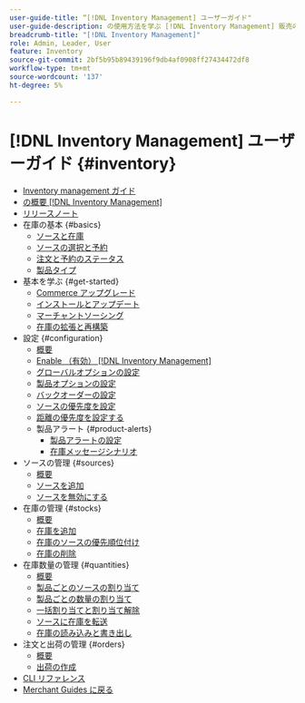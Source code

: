 ```yaml
---
user-guide-title: “[!DNL Inventory Management] ユーザーガイド"
user-guide-description: の使用方法を学ぶ [!DNL Inventory Management] 販売の数量を管理し、出荷を完了に処理する機能 [!DNL Commerce] オーダー。
breadcrumb-title: "[!DNL Inventory Management]"
role: Admin, Leader, User
feature: Inventory
source-git-commit: 2bf5b95b89439196f9db4af0908ff27434472df8
workflow-type: tm+mt
source-wordcount: '137'
ht-degree: 5%

---
```



# [!DNL Inventory Management] ユーザーガイド {#inventory}

- [Inventory management ガイド](guide-overview.md)
- [の概要 [!DNL Inventory Management]](introduction.md)
- [リリースノート](release-notes.md)
- 在庫の基本 {#basics}
   - [ソースと在庫](sources-stocks.md)
   - [ソースの選択と予約](selection-reservations.md)
   - [注文と予約のステータス](order-status.md)
   - [製品タイプ](product-types.md)
- 基本を学ぶ {#get-started}
   - [Commerce アップグレード](migrate.md)
   - [インストールとアップデート](install-update.md)
   - [マーチャントソーシング](merchant-sourcing.md)
   - [在庫の拡張と再構築](expand-restructure.md)
- 設定 {#configuration}
   - [概要](configuration.md)
   - [Enable （有効） [!DNL Inventory Management]](enable.md)
   - [グローバルオプションの設定](global-options.md)
   - [製品オプションの設定](product-options.md)
   - [バックオーダーの設定](backorders.md)
   - [ソースの優先度を設定](source-priority-algorithm.md)
   - [距離の優先度を設定する](distance-priority-algorithm.md)
   - 製品アラート {#product-alerts}
      - [製品アラートの設定](alert-setup.md)
      - [在庫メッセージシナリオ](stock-messages.md)
- ソースの管理 {#sources}
   - [概要](sources-manage.md)
   - [ソースを追加](sources-add.md)
   - [ソースを無効にする](sources-disable.md)
- 在庫の管理 {#stocks}
   - [概要](stocks-manage.md)
   - [在庫を追加](stocks-add.md)
   - [在庫のソースの優先順位付け](stocks-prioritize-sources.md)
   - [在庫の削除](stocks-delete.md)
- 在庫数量の管理 {#quantities}
   - [概要](quantities-manage.md)
   - [製品ごとのソースの割り当て](sources-assign-per-product.md)
   - [製品ごとの数量の割り当て](quantities-assign-per-product.md)
   - [一括割り当てと割り当て解除](bulk-assignment.md)
   - [ソースに在庫を転送](inventory-transfer.md)
   - [在庫の読み込みと書き出し](inventory-import-export.md)
- 注文と出荷の管理 {#orders}
   - [概要](shipments.md)
   - [出荷の作成](shipments-create.md)
- [CLI リファレンス](cli.md)
- [Merchant Guides に戻る](https://experienceleague.adobe.com/en/docs/commerce-admin/user-guides/home)

